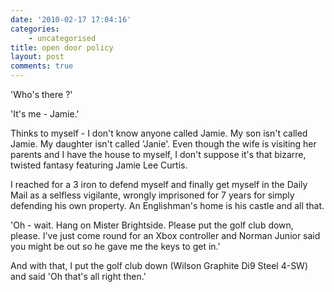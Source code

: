 ```yaml
---
date: '2010-02-17 17:04:16'
categories:
    - uncategorised
title: open door policy
layout: post
comments: true
---
```


'Who's there ?'

'It's me - Jamie.'

Thinks to myself - I don't know anyone called Jamie. My son isn't
called Jamie. My daughter isn't called 'Janie'. Even though the wife
is visiting her parents and I have the house to myself, I don't
suppose it's that bizarre, twisted fantasy featuring Jamie Lee Curtis.

I reached for a 3 iron to defend myself and finally get myself in the
Daily Mail as a selfless vigilante, wrongly imprisoned for 7 years for
simply defending his own property. An Englishman's home is his castle
and all that.

'Oh - wait. Hang on Mister Brightside. Please put the golf club down,
please. I've just come round for an Xbox controller and Norman Junior
said you might be out so he gave me the keys to get in.'

And with that, I put the golf club down (Wilson Graphite Di9 Steel
4-SW) and said 'Oh that's all right then.'
